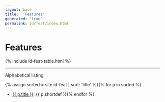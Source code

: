 ```yaml
---
layout: base
title:  'Features'
generated: 'true'
permalink: id/feat/index.html
---
```


# Features

{% include id-feat-table.html %}

----------

Alphabetical listing

{% assign sorted = site.id-feat | sort: 'title' %}{% for p in sorted %}
* [{{ p.title }}](): {{ p.shortdef }}{% endfor %}

